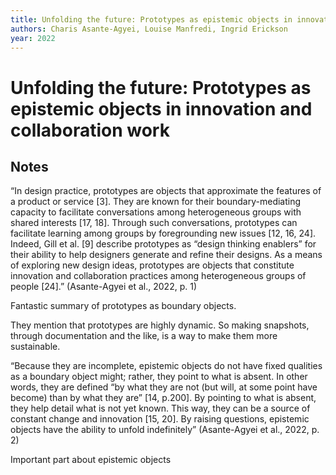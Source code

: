```yaml
---
title: Unfolding the future: Prototypes as epistemic objects in innovation and collaboration work
authors: Charis Asante-Agyei, Louise Manfredi, Ingrid Erickson
year: 2022
---
```

# Unfolding the future: Prototypes as epistemic objects in innovation and collaboration work

## Notes
“In design practice, prototypes are objects that approximate the features of a product or service [3]. They are known for their boundary-mediating capacity to facilitate conversations among heterogeneous groups with shared interests [17, 18]. Through such conversations, prototypes can facilitate learning among groups by foregrounding new issues [12, 16, 24]. Indeed, Gill et al. [9] describe prototypes as “design thinking enablers” for their ability to help designers generate and refine their designs. As a means of exploring new design ideas, prototypes are objects that constitute innovation and collaboration practices among heterogeneous groups of people [24].” (Asante-Agyei et al., 2022, p. 1) 

Fantastic summary of prototypes as boundary objects. 

They mention that prototypes are highly dynamic. So making snapshots, through documentation and the like, is a way to make them more sustainable. 

“Because they are incomplete, epistemic objects do not have fixed qualities as a boundary object might; rather, they point to what is absent. In other words, they are defined “by what they are not (but will, at some point have become) than by what they are” [14, p.200]. By pointing to what is absent, they help detail what is not yet known. This way, they can be a source of constant change and innovation [15, 20]. By raising questions, epistemic objects have the ability to unfold indefinitely” (Asante-Agyei et al., 2022, p. 2) 

Important part about epistemic objects